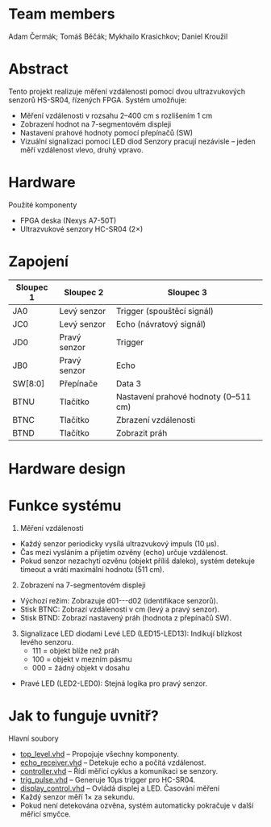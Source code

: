# Team members

Adam Čermák;
Tomáš Běčák;
Mykhailo Krasichkov;
Daniel Kroužil

# Abstract

Tento projekt realizuje měření vzdálenosti pomocí dvou ultrazvukových senzorů HS-SR04, řízených FPGA. Systém umožňuje:
 - Měření vzdálenosti v rozsahu 2–400 cm s rozlišením 1 cm
 - Zobrazení hodnot na 7-segmentovém displeji
 - Nastavení prahové hodnoty pomocí přepínačů (SW)
 - Vizuální signalizaci pomocí LED diod
Senzory pracují nezávisle – jeden měří vzdálenost vlevo, druhý vpravo.

# Hardware

Použité komponenty
 - FPGA deska (Nexys A7-50T)
 - Ultrazvukové senzory HC-SR04 (2×)

# Zapojení 

| Sloupec 1 | Sloupec 2 | Sloupec 3 |
|-----------|-----------|-----------|
| JA0       | Levý senzor    | Trigger (spouštěcí signál)   |
| JC0       | Levý senzor    | 	Echo (návratový signál)    |
| JD0       | Pravý senzor    | Trigger    |
| JB0       | Pravý senzor    | Echo    |
| SW[8:0]   | Přepínače | Data 3    |
| BTNU      | Tlačítko  | Nastavení prahové hodnoty (0–511 cm)     |
| BTNC      | Tlačítko  | Zbrazení vzdálenosti    |
| BTND      | Tlačítko  | Zobrazit práh    |

# Hardware design


# Funkce systému
1. Měření vzdálenosti
 - Každý senzor periodicky vysílá ultrazvukový impuls (10 µs).
 - Čas mezi vysláním a přijetím ozvěny (echo) určuje vzdálenost.
 - Pokud senzor nezachytí ozvěnu (objekt příliš daleko), systém detekuje timeout a vrátí maximální hodnotu (511 cm).
2. Zobrazení na 7-segmentovém displeji
 - Výchozí režim: Zobrazuje d01---d02 (identifikace senzorů).
 - Stisk BTNC: Zobrazí vzdálenosti v cm (levý a pravý senzor).
 - Stisk BTND: Zobrazí nastavený práh (hodnota z přepínačů SW).
3. Signalizace LED diodami
Levé LED (LED15-LED13): Indikují blízkost levého senzoru.
   - 111 = objekt blíže než práh
   - 100 = objekt v mezním pásmu
   - 000 = žádný objekt v dosahu
 - Pravé LED (LED2-LED0): Stejná logika pro pravý senzor.

# Jak to funguje uvnitř?
Hlavní soubory
 - [top_level.vhd](project_files/top_level.vhd) – Propojuje všechny komponenty.
 - [echo_receiver.vhd](project_files/echo_receiver.vhd) – Detekuje echo a počítá vzdálenost.
 - [controller.vhd](project_files/controller.vhd) – Řídí měřicí cyklus a komunikaci se senzory.
 - [trig_pulse.vhd](project_files/trig_pulse.vhd) – Generuje 10µs trigger pro HC-SR04.
 - [display_control.vhd](project_files/display_control.vhd) – Ovládá displej a LED.
Časování měření
 - Každý senzor měří 1× za sekundu.
 - Pokud není detekována ozvěna, systém automaticky pokračuje v další měřicí smyčce.





